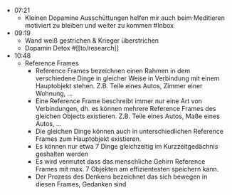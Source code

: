 - 07:21
	- Kleinen Dopamine Ausschüttungen helfen mir auch beim Meditieren motiviert zu bleiben und weiter zu kommen #Inbox
- 09:19
	- Wand weiß gestrichen & Krieger überstrichen
	- Dopamin Detox #[[to/research]]
- 10:48
	- Reference Frames
		- Reference Frames bezeichnen einen Rahmen in dem verschiedene Dinge in gleicher Weise in Verbindung mit einem Hauptobjekt stehen. Z.B. Teile eines Autos, Zimmer einer Wohnung, ...
		- Eine Reference Frame beschreibt immer nur eine Art von Verbindungen, dh. es können mehrere Reference Frames des gleichen Objects existieren. Z.B. Teile eines Autos, Maße eines Autos, ...
		- Die gleichen Dinge können auch in unterschiedlichen Reference Frames zum Hauptobjekt existieren.
		- Es können nur etwa 7 Dinge gleichzeitig im Kurzzeitgedächnis geshalten werden
		- Es wird vermutet dass das menschliche Gehirn Reference Frames mit max. 7 Objekten am effizientesten speichern kann.
		- Der Prozess des Denkens bezeichnet das sich bewegen in diesen Frames, Gedanken sind